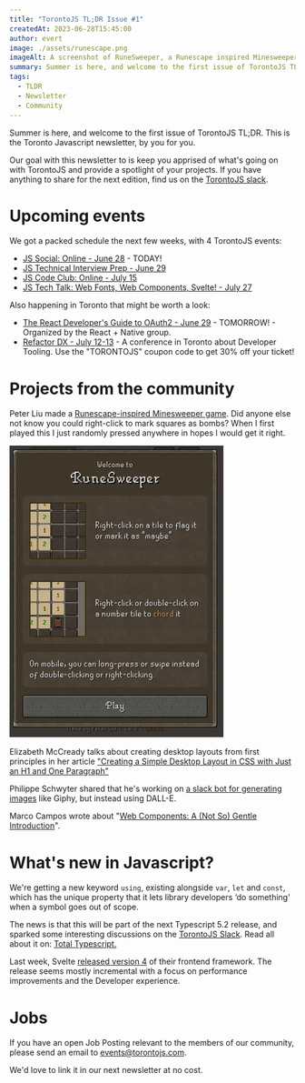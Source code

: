 ```yaml
---
title: "TorontoJS TL;DR Issue #1"
createdAt: 2023-06-28T15:45:00
author: evert
image: ./assets/runescape.png
imageAlt: A screenshot of RuneSweeper, a Runescape inspired Minesweeper game
summary: Summer is here, and welcome to the first issue of TorontoJS TL;DR. This is the Toronto Javascript newsletter, by you for you.
tags:
  - TLDR
  - Newsletter
  - Community
---
```

Summer is here, and welcome to the first issue of TorontoJS TL;DR. This is the Toronto Javascript newsletter, by you for you.

Our goal with this newsletter to is keep you apprised of what's going on with TorontoJS and provide a spotlight of your projects. If you have anything to share for the next edition, find us on the [TorontoJS slack](https://torontojs.slack.com/).

# Upcoming events

We got a packed schedule the next few weeks, with 4 TorontoJS events:

- [JS Social: Online - June 28](https://www.meetup.com/torontojs/events/mrmfftyfcjblc/) - TODAY!
- [JS Technical Interview Prep - June 29](https://guild.host/events/js-technical-interview-awf6em)
- [JS Code Club: Online - July 15](https://www.meetup.com/torontojs/events/dctzbtyfckbtb/)
- [JS Tech Talk: Web Fonts, Web Components, Svelte! - July 27](https://guild.host/events/js-tech-talk-web-fonts-l8sro4)

Also happening in Toronto that might be worth a look:

- [The React Developer's Guide to OAuth2 - June 29](https://www.meetup.com/toronto-react-native/events/294130639/) - TOMORROW! - Organized by the React + Native group.
- [Refactor DX - July 12-13](https://www.refactorconf.com/?lang=en) - A conference in Toronto about Developer Tooling. Use the "TORONTOJS" coupon code to get 30% off your ticket!

# Projects from the community

Peter Liu made a [Runescape-inspired Minesweeper game](https://petertyliu.github.io/runesweeper/). Did anyone else not know you could right-click to mark squares as bombs? When I first played this I just randomly pressed anywhere in hopes I would get it right.

![A screenshot of RuneSweeper, a Runescape inspired Minesweeper game.](./assets/runescape.png)

Elizabeth McCready talks about creating desktop layouts from first principles in her article ["Creating a Simple Desktop Layout in CSS with Just an H1 and One Paragraph"](https://gingerkiwi.blog/blog/2023-06-13-creating-a-simple-desktop-layout-in-css-with-just-h1-and-one-paragraph/)

Philippe Schwyter shared that he's working on [a slack bot for generating images](https://cauli.projectzucchini.com/) like Giphy, but instead using DALL-E.

Marco Campos wrote about "[Web Components: A (Not So) Gentle Introduction](https://madcampos.dev/blog/2023/06/web-components-basics/)".

# What's new in Javascript?

We're getting a new keyword `using`, existing alongside `var`, `let` and `const`, which has the unique property that it lets library developers ‘do something' when a symbol goes out of scope.

The news is that this will be part of the next Typescript 5.2 release, and sparked some interesting discussions on the [TorontoJS Slack](https://torontojs.slack.com/). Read all about it on: [Total Typescript.](https://www.totaltypescript.com/typescript-5-2-new-keyword-using)

Last week, Svelte [released version 4](https://svelte.dev/blog/svelte-4) of their frontend framework. The release seems mostly incremental with a focus on performance improvements and the Developer experience.

# Jobs

If you have an open Job Posting relevant to the members of our community, please send an email to [events@torontojs.com](mailto:events@torontojs.com).

We'd love to link it in our next newsletter at no cost.
